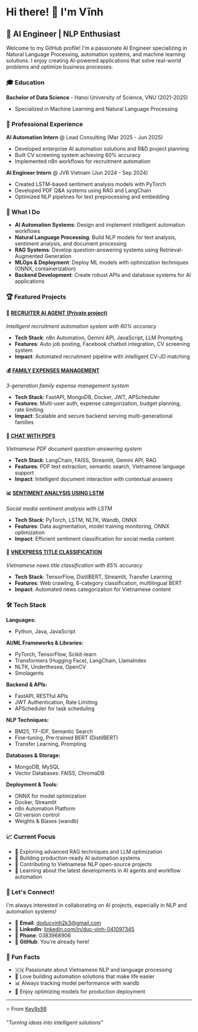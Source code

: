 # Hi there! 👋 I'm Vĩnh

## 🤖 AI Engineer | NLP Enthusiast

Welcome to my GitHub profile! I'm a passionate AI Engineer specializing in Natural Language Processing, automation systems, and machine learning solutions. I enjoy creating AI-powered applications that solve real-world problems and optimize business processes.

### 🎓 Education

**Bachelor of Data Science** - Hanoi University of Science, VNU (2021-2025)
- Specialized in Machine Learning and Natural Language Processing

### 💼 Professional Experience

**AI Automation Intern** @ Lead Consulting (Mar 2025 - Jun 2025)
- Developed enterprise AI automation solutions and R&D project planning
- Built CV screening system achieving 60% accuracy
- Implemented n8n workflows for recruitment automation

**AI Engineer Intern** @ JVB Vietnam (Jun 2024 - Sep 2024)  
- Created LSTM-based sentiment analysis models with PyTorch
- Developed PDF Q&A systems using RAG and LangChain
- Optimized NLP pipelines for text preprocessing and embedding

### 🚀 What I Do

- **AI Automation Systems**: Design and implement intelligent automation workflows
- **Natural Language Processing**: Build NLP models for text analysis, sentiment analysis, and document processing
- **RAG Systems**: Develop question-answering systems using Retrieval-Augmented Generation
- **MLOps & Deployment**: Deploy ML models with optimization techniques (ONNX, containerization)
- **Backend Development**: Create robust APIs and database systems for AI applications

### 🏆 Featured Projects

#### 🤖 [RECRUITER AI AGENT (Private project)](https://github.com/Key9x98/Recuiter-AI-Agent)
*Intelligent recruitment automation system with 60% accuracy*
- **Tech Stack**: n8n Automation, Gemini API, JavaScript, LLM Prompting
- **Features**: Auto job posting, Facebook chatbot integration, CV screening system
- **Impact**: Automated recruitment pipeline with intelligent CV-JD matching

#### 💰 [FAMILY EXPENSES MANAGEMENT](https://github.com/Key9x98/Family-Expense-Management)
*3-generation family expense management system*
- **Tech Stack**: FastAPI, MongoDB, Docker, JWT, APScheduler
- **Features**: Multi-user auth, expense categorization, budget planning, rate limiting
- **Impact**: Scalable and secure backend serving multi-generational families

#### 📄 [CHAT WITH PDFS](https://github.com/Key9x98/Chat-with-PDF)
*Vietnamese PDF document question-answering system*
- **Tech Stack**: LangChain, FAISS, Streamlit, Gemini API, RAG
- **Features**: PDF text extraction, semantic search, Vietnamese language support
- **Impact**: Intelligent document interaction with contextual answers

#### 📊 [SENTIMENT ANALYSIS USING LSTM](https://github.com/Key9x98/sentiment-analysis-using-LSTM)
*Social media sentiment analysis with LSTM*
- **Tech Stack**: PyTorch, LSTM, NLTK, Wandb, ONNX
- **Features**: Data augmentation, model training monitoring, ONNX optimization
- **Impact**: Efficient sentiment classification for social media content

#### 📰 [VNEXPRESS TITLE CLASSIFICATION](https://github.com/Key9x98/vnexpress-title-classification)
*Vietnamese news title classification with 85% accuracy*
- **Tech Stack**: TensorFlow, DistilBERT, Streamlit, Transfer Learning
- **Features**: Web crawling, 8-category classification, multilingual BERT
- **Impact**: Automated news categorization for Vietnamese content


### 🛠️ Tech Stack

**Languages:**
- Python, Java, JavaScript

**AI/ML Frameworks & Libraries:**
- PyTorch, TensorFlow, Scikit-learn
- Transformers (Hugging Face), LangChain, LlamaIndex
- NLTK, Underthesea, OpenCV
- Smolagents

**Backend & APIs:**
- FastAPI, RESTful APIs
- JWT Authentication, Rate Limiting
- APScheduler for task scheduling

**NLP Techniques:**
- BM25, TF-IDF, Semantic Search
- Fine-tuning, Pre-trained BERT (DistilBERT)
- Transfer Learning, Prompting

**Databases & Storage:**
- MongoDB, MySQL
- Vector Databases: FAISS, ChromaDB

**Deployment & Tools:**
- ONNX for model optimization
- Docker, Streamlit
- n8n Automation Platform
- Git version control
- Weights & Biases (wandb)

### 📈 Current Focus

- 🔬 Exploring advanced RAG techniques and LLM optimization
- 🚀 Building production-ready AI automation systems
- 🌱 Contributing to Vietnamese NLP open-source projects
- 📖 Learning about the latest developments in AI agents and workflow automation

### 💬 Let's Connect!

I'm always interested in collaborating on AI projects, especially in NLP and automation systems!

- 📧 **Email**: doducvinh2k3@gmail.com
- 💼 **LinkedIn**: [linkedin.com/in/duc-vinh-041097345](https://linkedin.com/in/duc-vinh-041097345)
- 📱 **Phone**: 0383968906
- 🐙 **GitHub**: You're already here!

### 🌟 Fun Facts

- 🇻🇳 Passionate about Vietnamese NLP and language processing
- 🤖 Love building automation solutions that make life easier
- 📊 Always tracking model performance with wandb
- 🔧 Enjoy optimizing models for production deployment

---

⭐️ From [Key9x98](https://github.com/Key9x98)

*"Turning ideas into intelligent solutions"*
